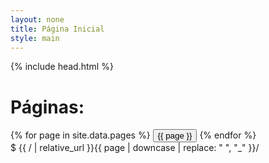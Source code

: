 ```yaml
---
layout: none
title: Página Inicial
style: main
---
```


{% include head.html %}
<body>
  <h1>Páginas:</h1>
  <div class="centralizado">
    {% for page in site.data.pages %}
      <a href="{{ / | relative_url }}{{ page | downcase | replace: " ", "_" }}/"><button>{{ page }}</button></a>
    {% endfor %}
  </div>
$ {{ / | relative_url }}{{ page | downcase | replace: " ", "_" }}/
</body>
